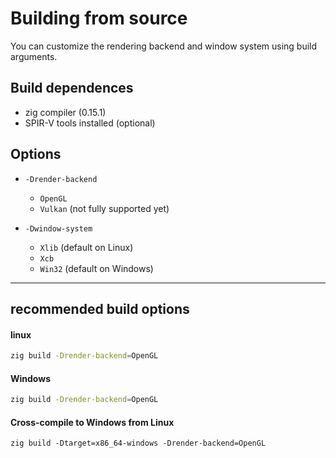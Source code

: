 # Building from source

You can customize the rendering backend and window system using build arguments.


## Build dependences

- zig compiler (0.15.1)
- SPIR-V tools installed (optional)

## Options

- `-Drender-backend`
    - `OpenGL`
    - `Vulkan` (not fully supported yet)

- `-Dwindow-system`
    - `Xlib` (default on Linux)
    - `Xcb`
    - `Win32` (default on Windows)

---

## recommended build options

#### linux

```bash
zig build -Drender-backend=OpenGL
```

#### Windows

```bash
zig build -Drender-backend=OpenGL
```

#### Cross-compile to Windows from Linux

```ptyhon
zig build -Dtarget=x86_64-windows -Drender-backend=OpenGL
```
